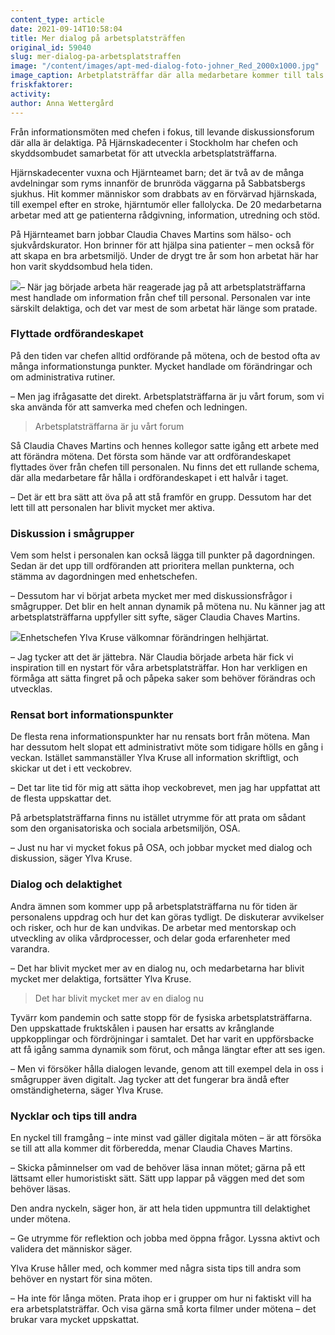 ```yaml
---
content_type: article
date: 2021-09-14T10:58:04
title: Mer dialog på arbetsplatsträffen
original_id: 59040
slug: mer-dialog-pa-arbetsplatstraffen
image: "/content/images/apt-med-dialog-foto-johner_Red_2000x1000.jpg"
image_caption: Arbetplatsträffar där alla medarbetare kommer till tals och där dialogen hålls levande; det är målet för de flesta arbetsplatser som har APT. Tyvärr ser inte verkligheten ut så överallt – men det går att förändra!
friskfaktorer:
activity:
author: Anna Wettergård
---
```


Från informationsmöten med chefen i fokus, till levande diskussionsforum där alla är delaktiga. På Hjärnskadecenter i Stockholm har chefen och skyddsombudet samarbetat för att utveckla arbetsplatsträffarna.

Hjärnskadecenter vuxna och Hjärnteamet barn; det är två av de många avdelningar som ryms innanför de brunröda väggarna på Sabbatsbergs sjukhus. Hit kommer människor som drabbats av en förvärvad hjärnskada, till exempel efter en stroke, hjärntumör eller fallolycka. De 20 medarbetarna arbetar med att ge patienterna rådgivning, information, utredning och stöd.

På Hjärnteamet barn jobbar Claudia Chaves Martins som hälso- och sjukvårdskurator. Hon brinner för att hjälpa sina patienter – men också för att skapa en bra arbetsmiljö. Under de drygt tre år som hon arbetat här har hon varit skyddsombud hela tiden.

[![](https://www.suntarbetsliv.se/wp-content/uploads/2021/01/200x200-Claudia-Chaves-Martins.jpg)](https://www.suntarbetsliv.se/wp-content/uploads/2021/01/200x200-Claudia-Chaves-Martins.jpg)– När jag började arbeta här reagerade jag på att arbetsplatsträffarna mest handlade om information från chef till personal. Personalen var inte särskilt delaktiga, och det var mest de som arbetat här länge som pratade.

### Flyttade ordförandeskapet

På den tiden var chefen alltid ordförande på mötena, och de bestod ofta av många informationstunga punkter. Mycket handlade om förändringar och om administrativa rutiner.

– Men jag ifrågasatte det direkt. Arbetsplatsträffarna är ju vårt forum, som vi ska använda för att samverka med chefen och ledningen.

> Arbetsplatsträffarna är ju vårt forum

Så Claudia Chaves Martins och hennes kollegor satte igång ett arbete med att förändra mötena. Det första som hände var att ordförandeskapet flyttades över från chefen till personalen. Nu finns det ett rullande schema, där alla medarbetare får hålla i ordförandeskapet i ett halvår i taget.

– Det är ett bra sätt att öva på att stå framför en grupp. Dessutom har det lett till att personalen har blivit mycket mer aktiva.

### Diskussion i smågrupper

Vem som helst i personalen kan också lägga till punkter på dagordningen. Sedan är det upp till ordföranden att prioritera mellan punkterna, och stämma av dagordningen med enhetschefen.

– Dessutom har vi börjat arbeta mycket mer med diskussionsfrågor i smågrupper. Det blir en helt annan dynamik på mötena nu. Nu känner jag att arbetsplatsträffarna uppfyller sitt syfte, säger Claudia Chaves Martins.

[![](https://www.suntarbetsliv.se/wp-content/uploads/2021/09/ylva_kruse_Red_200x220.jpg)](https://www.suntarbetsliv.se/wp-content/uploads/2021/09/ylva_kruse_Red_200x220.jpg)Enhetschefen Ylva Kruse välkomnar förändringen helhjärtat.

– Jag tycker att det är jättebra. När Claudia började arbeta här fick vi inspiration till en nystart för våra arbetsplatsträffar. Hon har verkligen en förmåga att sätta fingret på och påpeka saker som behöver förändras och utvecklas.

### Rensat bort informationspunkter

De flesta rena informationspunkter har nu rensats bort från mötena. Man har dessutom helt slopat ett administrativt möte som tidigare hölls en gång i veckan. Istället sammanställer Ylva Kruse all information skriftligt, och skickar ut det i ett veckobrev.

– Det tar lite tid för mig att sätta ihop veckobrevet, men jag har uppfattat att de flesta uppskattar det.

På arbetsplatsträffarna finns nu istället utrymme för att prata om sådant som den organisatoriska och sociala arbetsmiljön, OSA.

– Just nu har vi mycket fokus på OSA, och jobbar mycket med dialog och diskussion, säger Ylva Kruse.

### Dialog och delaktighet

Andra ämnen som kommer upp på arbetsplatsträffarna nu för tiden är personalens uppdrag och hur det kan göras tydligt. De diskuterar avvikelser och risker, och hur de kan undvikas. De arbetar med mentorskap och utveckling av olika vårdprocesser, och delar goda erfarenheter med varandra.

– Det har blivit mycket mer av en dialog nu, och medarbetarna har blivit mycket mer delaktiga, fortsätter Ylva Kruse.

> Det har blivit mycket mer av en dialog nu

Tyvärr kom pandemin och satte stopp för de fysiska arbetsplatsträffarna. Den uppskattade fruktskålen i pausen har ersatts av krånglande uppkopplingar och fördröjningar i samtalet. Det har varit en uppförsbacke att få igång samma dynamik som förut, och många längtar efter att ses igen.

– Men vi försöker hålla dialogen levande, genom att till exempel dela in oss i smågrupper även digitalt. Jag tycker att det fungerar bra ändå efter omständigheterna, säger Ylva Kruse.

### Nycklar och tips till andra

En nyckel till framgång – inte minst vad gäller digitala möten – är att försöka se till att alla kommer dit förberedda, menar Claudia Chaves Martins.

– Skicka påminnelser om vad de behöver läsa innan mötet; gärna på ett lättsamt eller humoristiskt sätt. Sätt upp lappar på väggen med det som behöver läsas.

Den andra nyckeln, säger hon, är att hela tiden uppmuntra till delaktighet under mötena.

– Ge utrymme för reflektion och jobba med öppna frågor. Lyssna aktivt och validera det människor säger.

Ylva Kruse håller med, och kommer med några sista tips till andra som behöver en nystart för sina möten.

– Ha inte för långa möten. Prata ihop er i grupper om hur ni faktiskt vill ha era arbetsplatsträffar. Och visa gärna små korta filmer under mötena – det brukar vara mycket uppskattat.
